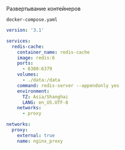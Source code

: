 Развертывание контейнеров



`docker-compose.yaml`

```yaml
version: '3.1'

services:
  redis-cache:
    container_name: redis-cache
    image: redis:6
    ports:
      - 6380:6379
    volumes:
      - ./data:/data
    command: redis-server --appendonly yes
    environment:
      TZ: Asia/Shanghai
      LANG: en_US.UTF-8
    networks:
      - proxy

networks:
  proxy:
    external: true
    name: nginx_proxy

```
